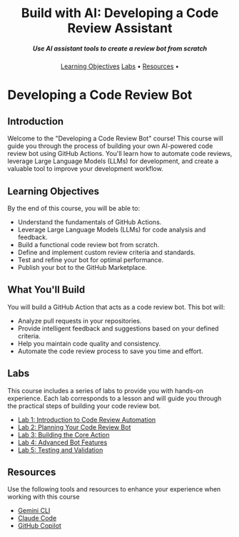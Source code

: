 <h1 align="center">Build with AI: Developing a Code Review Assistant</h1>
<h5 align="center">Use AI assistant tools to create a review bot from scratch</h3>

<p align="center">
  <a href="#learning-objectives">Learning Objectives</a>
  <a href="#labs">Labs</a> •
  <a href="#resources">Resources</a> •
</p>

# Developing a Code Review Bot

## Introduction

Welcome to the "Developing a Code Review Bot" course! This course will guide you through the process of building your own AI-powered code review bot using GitHub Actions. You'll learn how to automate code reviews, leverage Large Language Models (LLMs) for development, and create a valuable tool to improve your development workflow.

## Learning Objectives

By the end of this course, you will be able to:

*   Understand the fundamentals of GitHub Actions.
*   Leverage Large Language Models (LLMs) for code analysis and feedback.
*   Build a functional code review bot from scratch.
*   Define and implement custom review criteria and standards.
*   Test and refine your bot for optimal performance.
*   Publish your bot to the GitHub Marketplace.

## What You'll Build

You will build a GitHub Action that acts as a code review bot. This bot will:

*   Analyze pull requests in your repositories.
*   Provide intelligent feedback and suggestions based on your defined criteria.
*   Help you maintain code quality and consistency.
*   Automate the code review process to save you time and effort.

## Labs

This course includes a series of labs to provide you with hands-on experience. Each lab corresponds to a lesson and will guide you through the practical steps of building your code review bot.

*   [Lab 1: Introduction to Code Review Automation](labs/1-introduction-lab.md)
*   [Lab 2: Planning Your Code Review Bot](labs/2-planning-lab.md)
*   [Lab 3: Building the Core Action](labs/3-building-core-action-lab.md)
*   [Lab 4: Advanced Bot Features](labs/4-advanced-features-lab.md)
*   [Lab 5: Testing and Validation](labs/5-testing-validation-lab.md)

## Resources

Use the following tools and resources to enhance your experience when working with this course

- [Gemini CLI](https://github.com/google-gemini/gemini-cli)
- [Claude Code](https://www.anthropic.com/claude-code)
- [GitHub Copilot](https://github.com/features/copilot)
